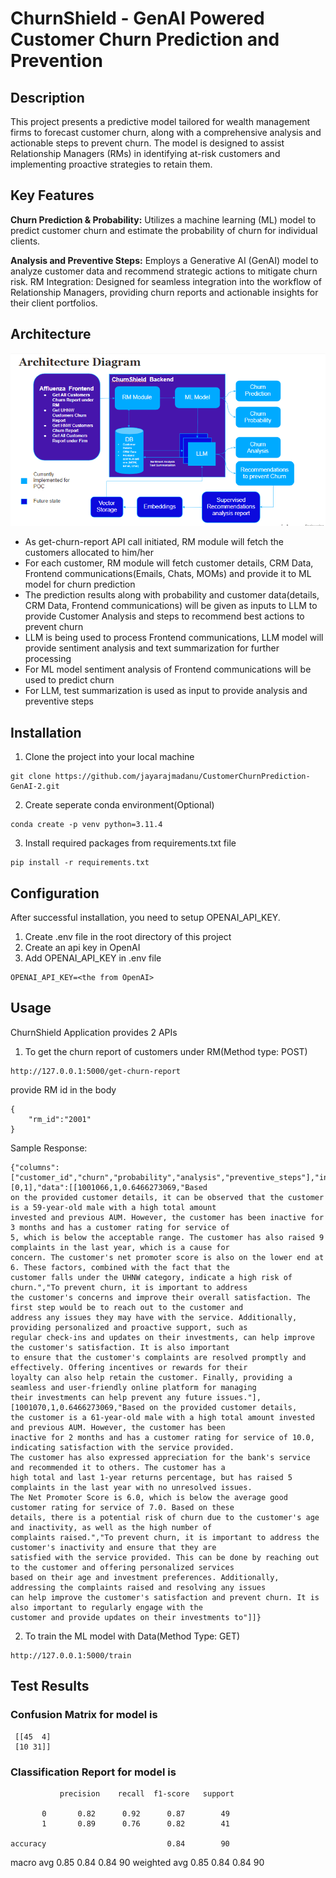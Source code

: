 # ChurnShield - GenAI Powered Customer Churn Prediction and Prevention

## Description
This project presents a predictive model tailored for wealth management firms to forecast customer churn, along with a comprehensive analysis and actionable steps to prevent churn. The model is designed to assist Relationship Managers (RMs) in identifying at-risk customers and implementing proactive strategies to retain them.


## Key Features
**Churn Prediction & Probability:** Utilizes a machine learning (ML) model to predict customer churn and estimate the probability of churn for individual clients.

**Analysis and Preventive Steps:** Employs a Generative AI (GenAI) model to analyze customer data and recommend strategic actions to mitigate churn risk.
RM Integration: Designed for seamless integration into the workflow of Relationship Managers, providing churn reports and actionable insights for their client portfolios.

## Architecture

![Architecture Diagram](img/archiDiad.PNG)

* As get-churn-report API call initiated, RM module will fetch the customers allocated to him/her
* For each customer, RM module will fetch customer details, CRM Data, Frontend communications(Emails, Chats, MOMs) and provide it to ML model for churn prediction
* The prediction results along with probability and customer data(details, CRM Data, Frontend communications) will be given as inputs to LLM to provide Customer Analysis and steps to recommend best actions to prevent churn
* LLM is being used to process Frontend communications, LLM model will provide sentiment analysis and text summarization for further processing
* For ML model sentiment analysis of Frontend communications will be used to predict churn
* For LLM, test summarization is used as input to provide analysis and preventive steps

## Installation
1. Clone the project into your local machine
```
git clone https://github.com/jayarajmadanu/CustomerChurnPrediction-GenAI-2.git
```
2. Create seperate conda environment(Optional)
```
conda create -p venv python=3.11.4
```
3. Install required packages from requirements.txt file
```
pip install -r requirements.txt
```
## Configuration

After successful installation, you need to setup OPENAI_API_KEY.
1. Create .env file in the root directory of this project
2. Create an api key in OpenAI
3. Add OPENAI_API_KEY in .env file
```
OPENAI_API_KEY=<the from OpenAI>
```

## Usage
ChurnShield Application provides 2 APIs 
1. To get the churn report of customers under RM(Method type: POST)
```
http://127.0.0.1:5000/get-churn-report
```
provide RM id in the body
```
{
    "rm_id":"2001"
}
```
Sample Response:
```
{"columns":["customer_id","churn","probability","analysis","preventive_steps"],"index":[0,1],"data":[[1001066,1,0.6466273069,"Based
on the provided customer details, it can be observed that the customer is a 59-year-old male with a high total amount
invested and previous AUM. However, the customer has been inactive for 3 months and has a customer rating for service of
5, which is below the acceptable range. The customer has also raised 9 complaints in the last year, which is a cause for
concern. The customer's net promoter score is also on the lower end at 6. These factors, combined with the fact that the
customer falls under the UHNW category, indicate a high risk of churn.","To prevent churn, it is important to address
the customer's concerns and improve their overall satisfaction. The first step would be to reach out to the customer and
address any issues they may have with the service. Additionally, providing personalized and proactive support, such as
regular check-ins and updates on their investments, can help improve the customer's satisfaction. It is also important
to ensure that the customer's complaints are resolved promptly and effectively. Offering incentives or rewards for their
loyalty can also help retain the customer. Finally, providing a seamless and user-friendly online platform for managing
their investments can help prevent any future issues."],[1001070,1,0.6466273069,"Based on the provided customer details,
the customer is a 61-year-old male with a high total amount invested and previous AUM. However, the customer has been
inactive for 2 months and has a customer rating for service of 10.0, indicating satisfaction with the service provided.
The customer has also expressed appreciation for the bank's service and recommended it to others. The customer has a
high total and last 1-year returns percentage, but has raised 5 complaints in the last year with no unresolved issues.
The Net Promoter Score is 6.0, which is below the average good customer rating for service of 7.0. Based on these
details, there is a potential risk of churn due to the customer's age and inactivity, as well as the high number of
complaints raised.","To prevent churn, it is important to address the customer's inactivity and ensure that they are
satisfied with the service provided. This can be done by reaching out to the customer and offering personalized services
based on their age and investment preferences. Additionally, addressing the complaints raised and resolving any issues
can help improve the customer's satisfaction and prevent churn. It is also important to regularly engage with the
customer and provide updates on their investments to"]]}
```

2. To train the ML model with Data(Method Type: GET)
```
http://127.0.0.1:5000/train
```

## Test Results

### Confusion Matrix for model is 
```
 [[45  4]
 [10 31]]
```

### Classification Report for model is  
               precision    recall  f1-score   support

           0       0.82      0.92      0.87        49
           1       0.89      0.76      0.82        41

    accuracy                           0.84        90
   macro avg       0.85      0.84      0.84        90
weighted avg       0.85      0.84      0.84        90